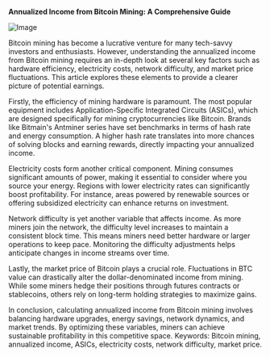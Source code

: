 **Annualized Income from Bitcoin Mining: A Comprehensive Guide**

![Image](https://github.com/user-attachments/assets/b8266eee-691e-4ee1-99ef-bfa10d234fd4)

Bitcoin mining has become a lucrative venture for many tech-savvy investors and enthusiasts. However, understanding the annualized income from Bitcoin mining requires an in-depth look at several key factors such as hardware efficiency, electricity costs, network difficulty, and market price fluctuations. This article explores these elements to provide a clearer picture of potential earnings.

Firstly, the efficiency of mining hardware is paramount. The most popular equipment includes Application-Specific Integrated Circuits (ASICs), which are designed specifically for mining cryptocurrencies like Bitcoin. Brands like Bitmain's Antminer series have set benchmarks in terms of hash rate and energy consumption. A higher hash rate translates into more chances of solving blocks and earning rewards, directly impacting your annualized income.

Electricity costs form another critical component. Mining consumes significant amounts of power, making it essential to consider where you source your energy. Regions with lower electricity rates can significantly boost profitability. For instance, areas powered by renewable sources or offering subsidized electricity can enhance returns on investment.

Network difficulty is yet another variable that affects income. As more miners join the network, the difficulty level increases to maintain a consistent block time. This means miners need better hardware or larger operations to keep pace. Monitoring the difficulty adjustments helps anticipate changes in income streams over time.

Lastly, the market price of Bitcoin plays a crucial role. Fluctuations in BTC value can drastically alter the dollar-denominated income from mining. While some miners hedge their positions through futures contracts or stablecoins, others rely on long-term holding strategies to maximize gains.

In conclusion, calculating annualized income from Bitcoin mining involves balancing hardware upgrades, energy savings, network dynamics, and market trends. By optimizing these variables, miners can achieve sustainable profitability in this competitive space. Keywords: Bitcoin mining, annualized income, ASICs, electricity costs, network difficulty, market price.